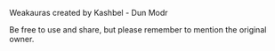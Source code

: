 Weakauras created by Kashbel - Dun Modr

Be free to use and share, but please remember to mention the original owner.
